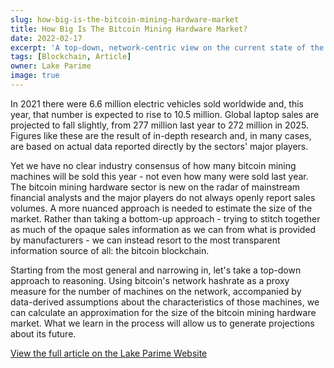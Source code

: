 ```yaml
---
slug: how-big-is-the-bitcoin-mining-hardware-market
title: How Big Is The Bitcoin Mining Hardware Market?
date: 2022-02-17
excerpt: 'A top-down, network-centric view on the current state of the bitcoin mining hardware markets.'
tags: [Blockchain, Article]
owner: Lake Parime
image: true
---
```


In 2021 there were 6.6 million electric vehicles sold worldwide and, this year, that number is expected to rise to 10.5 million. Global laptop sales are projected to fall slightly, from 277 million last year to 272 million in 2025. Figures like these are the result of in-depth research and, in many cases, are based on actual data reported directly by the sectors' major players.

Yet we have no clear industry consensus of how many bitcoin mining machines will be sold this year - not even how many were sold last year. The bitcoin mining hardware sector is new on the radar of mainstream financial analysts and the major players do not always openly report sales volumes. A more nuanced approach is needed to estimate the size of the market. Rather than taking a bottom-up approach - trying to stitch together as much of the opaque sales information as we can from what is provided by manufacturers - we can instead resort to the most transparent information source of all: the bitcoin blockchain.

Starting from the most general and narrowing in, let's take a top-down approach to reasoning. Using bitcoin's network hashrate as a proxy measure for the number of machines on the network, accompanied by data-derived assumptions about the characteristics of those machines, we can calculate an approximation for the size of the bitcoin mining hardware market. What we learn in the process will allow us to generate projections about its future.

<a href="https://lakeparime.com/article/size-of-the-bitcoin-hardware-market" target="_blank">View the full article on the Lake Parime Website</a>
